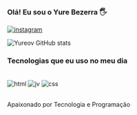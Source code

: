 ### Olá! Eu sou o Yure Bezerra 🖐️

[![instagram](https://img.shields.io/badge/Instagram-E4405F?style=for-the-badge&logo=instagram&logoColor=white)](https://instagram.com/yureoliveira1)

![Yureov GitHub stats](https://github-readme-stats.vercel.app/api?username=Yureov&show_icons=true&theme=onedark)

### Tecnologias que eu uso no meu dia
<div style="display: inline_block"><br/>
    <img align="center" alt="html"src="https://img.shields.io/badge/HTML-239120?style=for-the-badge&logo=html5&logoColor=black">
    <img align="center" alt="jv"src="https://img.shields.io/badge/JavaScript-F7DF1E?style=for-the-badge&logo=javascript&logoColor=red">
    <img align="center" alt="css"src="https://img.shields.io/badge/CSS-239120?&style=for-the-badge&logo=css3&logoColor=white">
</div><br/>

Apaixonado por Tecnologia e Programação
